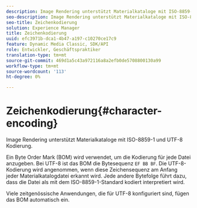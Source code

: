```yaml
---
description: Image Rendering unterstützt Materialkataloge mit ISO-8859-1 und UTF-8 Kodierung.
seo-description: Image Rendering unterstützt Materialkataloge mit ISO-8859-1 und UTF-8 Kodierung.
seo-title: Zeichenkodierung
solution: Experience Manager
title: Zeichenkodierung
uuid: efc3971b-dca1-4b47-a197-c10270ce17c9
feature: Dynamic Media Classic, SDK/API
role: Entwickler, Geschäftspraktiker
translation-type: tm+mt
source-git-commit: 469d1a5c43a972116a8a2efb0de5708800130a99
workflow-type: tm+mt
source-wordcount: '113'
ht-degree: 0%

---
```



# Zeichenkodierung{#character-encoding}

Image Rendering unterstützt Materialkataloge mit ISO-8859-1 und UTF-8 Kodierung.

Ein Byte Order Mark (BOM) wird verwendet, um die Kodierung für jede Datei anzugeben. Bei UTF-8 ist das BOM die Bytesequenz `EF BB BF`. Die UTF-8-Kodierung wird angenommen, wenn diese Zeichensequenz am Anfang jeder Materialkatalogdatei erkannt wird. Jede andere Bytefolge führt dazu, dass die Datei als mit dem ISO-8859-1-Standard kodiert interpretiert wird.

Viele zeitgenössische Anwendungen, die für UTF-8 konfiguriert sind, fügen das BOM automatisch ein.
